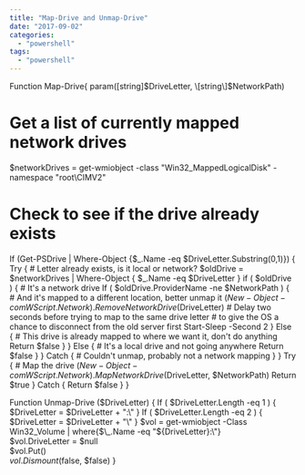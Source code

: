```yaml
---
title: "Map-Drive and Unmap-Drive"
date: "2017-09-02"
categories: 
  - "powershell"
tags: 
  - "powershell"
---
```


Function Map-Drive{
    param(\[string\]$DriveLetter,
          \[string\]$NetworkPath)
 
  # Get a list of currently mapped network drives
  $networkDrives = get-wmiobject -class "Win32\_MappedLogicalDisk" -namespace "root\\CIMV2"
 
  # Check to see if the drive already exists
  If (Get-PSDrive | Where-Object {$\_.Name -eq $DriveLetter.Substring(0,1)}) {
    Try { 
      # Letter already exists, is it local or network?
      $oldDrive = $networkDrives | Where-Object { $\_.Name -eq $DriveLetter }
      if ( $oldDrive ) { # It's a network drive
        If ( $oldDrive.ProviderName -ne $NetworkPath ) {
          # And it's mapped to a different location, better unmap it
          $(New-Object -com WScript.Network).RemoveNetworkDrive($DriveLetter)
          # Delay two seconds before trying to map to the same drive letter
          #   to give the OS a chance to disconnect from the old server first
          Start-Sleep -Second 2
        } Else {
          # This drive is already mapped to where we want it, don't do anything
          Return $false
        }
      } Else {
        # It's a local drive and not going anywhere
        Return $false
      }
    } Catch { 
      # Couldn't unmap, probably not a network mapping
    }
  }
  Try { 
    # Map the drive
    $(New-Object -com WScript.Network).MapNetworkDrive($DriveLetter, $NetworkPath) 
    Return $true
  } Catch { 
    Return $false
  }
}
 
Function Unmap-Drive ($DriveLetter) {
    If ( $DriveLetter.Length -eq 1 ) { $DriveLetter = $DriveLetter + ":\\" }
    If ( $DriveLetter.Length -eq 2 ) { $DriveLetter = $DriveLetter + "\\" }
    $vol = get-wmiobject -Class Win32\_Volume | where{$\_.Name -eq "${DriveLetter}:\\"}  
    $vol.DriveLetter = $null  
    $vol.Put()  
    $vol.Dismount($false, $false)
}
